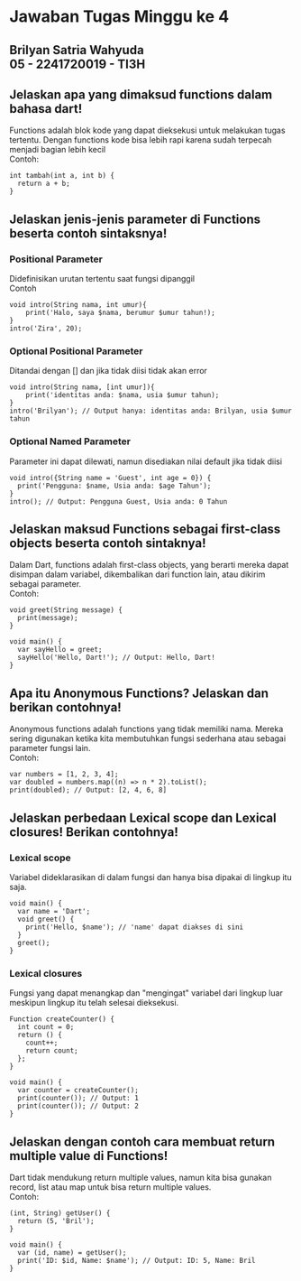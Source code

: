  # Jawaban Tugas Minggu ke 4
## Brilyan Satria Wahyuda <br> 05 - 2241720019 - TI3H

## Jelaskan apa yang dimaksud functions dalam bahasa dart!
Functions adalah blok kode yang dapat dieksekusi untuk melakukan tugas tertentu. Dengan functions kode bisa lebih rapi karena sudah terpecah menjadi bagian lebih kecil
<br> Contoh:
```
int tambah(int a, int b) {
  return a + b;
}
```
## Jelaskan jenis-jenis parameter di Functions beserta contoh sintaksnya!
### Positional Parameter
Didefinisikan urutan tertentu saat fungsi dipanggil <br>
Contoh
```
void intro(String nama, int umur){
    print('Halo, saya $nama, berumur $umur tahun!);
}
intro('Zira', 20);
```
### Optional Positional Parameter
Ditandai dengan [] dan jika tidak diisi tidak akan error
```
void intro(String nama, [int umur]){
    print('identitas anda: $nama, usia $umur tahun);
}
intro('Brilyan'); // Output hanya: identitas anda: Brilyan, usia $umur tahun
```
### Optional Named Parameter
Parameter ini dapat dilewati, namun disediakan nilai default jika tidak diisi
```
void intro({String name = 'Guest', int age = 0}) {
  print('Pengguna: $name, Usia anda: $age Tahun');
}
intro(); // Output: Pengguna Guest, Usia anda: 0 Tahun
```

## Jelaskan maksud Functions sebagai first-class objects beserta contoh sintaknya!
Dalam Dart, functions adalah first-class objects, yang berarti mereka dapat disimpan dalam variabel, dikembalikan dari function lain, atau dikirim sebagai parameter. <br>
Contoh: 
```
void greet(String message) {
  print(message);
}

void main() {
  var sayHello = greet;
  sayHello('Hello, Dart!'); // Output: Hello, Dart!
}
```
## Apa itu Anonymous Functions? Jelaskan dan berikan contohnya!
Anonymous functions adalah functions yang tidak memiliki nama. Mereka sering digunakan ketika kita membutuhkan fungsi sederhana atau sebagai parameter fungsi lain.
<br> Contoh:
```
var numbers = [1, 2, 3, 4];
var doubled = numbers.map((n) => n * 2).toList();
print(doubled); // Output: [2, 4, 6, 8]
```
## Jelaskan perbedaan Lexical scope dan Lexical closures! Berikan contohnya!
### Lexical scope
Variabel dideklarasikan di dalam fungsi dan hanya bisa dipakai di lingkup itu saja.
```
void main() {
  var name = 'Dart';
  void greet() {
    print('Hello, $name'); // 'name' dapat diakses di sini
  }
  greet();
}
```
### Lexical closures
Fungsi yang dapat menangkap dan "mengingat" variabel dari lingkup luar meskipun lingkup itu telah selesai dieksekusi.
```
Function createCounter() {
  int count = 0;
  return () {
    count++;
    return count;
  };
}

void main() {
  var counter = createCounter();
  print(counter()); // Output: 1
  print(counter()); // Output: 2
}
```

## Jelaskan dengan contoh cara membuat return multiple value di Functions!
Dart tidak mendukung return multiple values, namun kita bisa gunakan record, list atau map untuk bisa return multiple values. <br> Contoh:
```
(int, String) getUser() {
  return (5, 'Bril');
}

void main() {
  var (id, name) = getUser();
  print('ID: $id, Name: $name'); // Output: ID: 5, Name: Bril
}
```